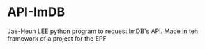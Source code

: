 # API-ImDB
Jae-Heun LEE python program to request ImDB's API. Made in teh framework of a project for the EPF
